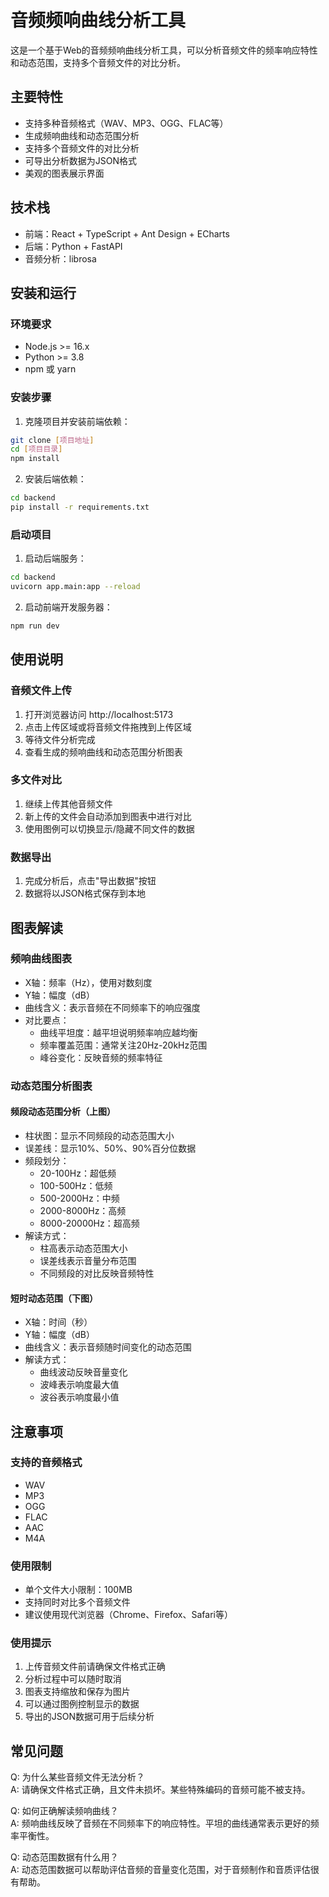 # 音频频响曲线分析工具

这是一个基于Web的音频频响曲线分析工具，可以分析音频文件的频率响应特性和动态范围，支持多个音频文件的对比分析。

## 主要特性

- 支持多种音频格式（WAV、MP3、OGG、FLAC等）
- 生成频响曲线和动态范围分析
- 支持多个音频文件的对比分析
- 可导出分析数据为JSON格式
- 美观的图表展示界面

## 技术栈

- 前端：React + TypeScript + Ant Design + ECharts
- 后端：Python + FastAPI
- 音频分析：librosa

## 安装和运行

### 环境要求

- Node.js >= 16.x
- Python >= 3.8
- npm 或 yarn

### 安装步骤

1. 克隆项目并安装前端依赖：
```bash
git clone [项目地址]
cd [项目目录]
npm install
```

2. 安装后端依赖：
```bash
cd backend
pip install -r requirements.txt
```

### 启动项目

1. 启动后端服务：
```bash
cd backend
uvicorn app.main:app --reload
```

2. 启动前端开发服务器：
```bash
npm run dev
```

## 使用说明

### 音频文件上传

1. 打开浏览器访问 http://localhost:5173
2. 点击上传区域或将音频文件拖拽到上传区域
3. 等待文件分析完成
4. 查看生成的频响曲线和动态范围分析图表

### 多文件对比

1. 继续上传其他音频文件
2. 新上传的文件会自动添加到图表中进行对比
3. 使用图例可以切换显示/隐藏不同文件的数据

### 数据导出

1. 完成分析后，点击"导出数据"按钮
2. 数据将以JSON格式保存到本地

## 图表解读

### 频响曲线图表

- X轴：频率（Hz），使用对数刻度
- Y轴：幅度（dB）
- 曲线含义：表示音频在不同频率下的响应强度
- 对比要点：
  - 曲线平坦度：越平坦说明频率响应越均衡
  - 频率覆盖范围：通常关注20Hz-20kHz范围
  - 峰谷变化：反映音频的频率特征

### 动态范围分析图表

#### 频段动态范围分析（上图）

- 柱状图：显示不同频段的动态范围大小
- 误差线：显示10%、50%、90%百分位数据
- 频段划分：
  - 20-100Hz：超低频
  - 100-500Hz：低频
  - 500-2000Hz：中频
  - 2000-8000Hz：高频
  - 8000-20000Hz：超高频
- 解读方式：
  - 柱高表示动态范围大小
  - 误差线表示音量分布范围
  - 不同频段的对比反映音频特性

#### 短时动态范围（下图）

- X轴：时间（秒）
- Y轴：幅度（dB）
- 曲线含义：表示音频随时间变化的动态范围
- 解读方式：
  - 曲线波动反映音量变化
  - 波峰表示响度最大值
  - 波谷表示响度最小值

## 注意事项

### 支持的音频格式

- WAV
- MP3
- OGG
- FLAC
- AAC
- M4A

### 使用限制

- 单个文件大小限制：100MB
- 支持同时对比多个音频文件
- 建议使用现代浏览器（Chrome、Firefox、Safari等）

### 使用提示

1. 上传音频文件前请确保文件格式正确
2. 分析过程中可以随时取消
3. 图表支持缩放和保存为图片
4. 可以通过图例控制显示的数据
5. 导出的JSON数据可用于后续分析

## 常见问题

Q: 为什么某些音频文件无法分析？  
A: 请确保文件格式正确，且文件未损坏。某些特殊编码的音频可能不被支持。

Q: 如何正确解读频响曲线？  
A: 频响曲线反映了音频在不同频率下的响应特性。平坦的曲线通常表示更好的频率平衡性。

Q: 动态范围数据有什么用？  
A: 动态范围数据可以帮助评估音频的音量变化范围，对于音频制作和音质评估很有帮助。
